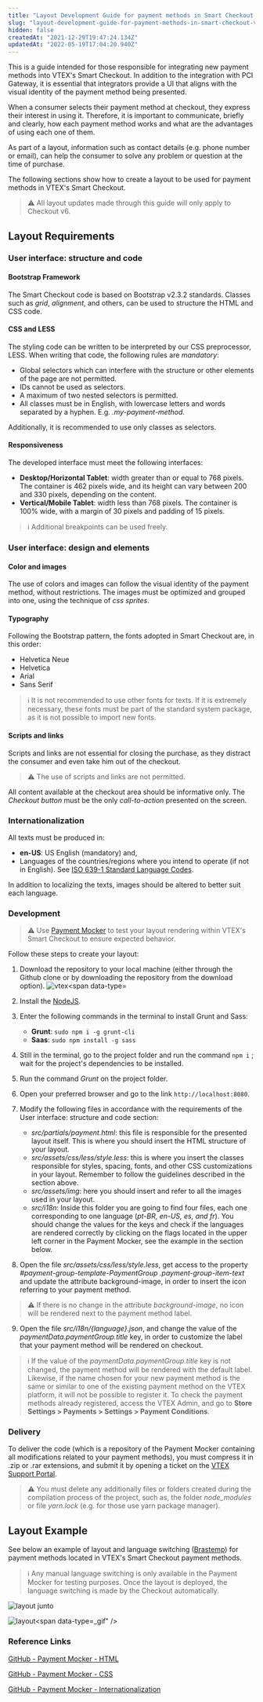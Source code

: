 ```yaml
---
title: "Layout Development Guide for payment methods in Smart Checkout VTEX"
slug: "layout-development-guide-for-payment-methods-in-smart-checkout-vtex"
hidden: false
createdAt: "2021-12-29T19:47:24.134Z"
updatedAt: "2022-05-19T17:04:20.940Z"
---
```

This is a guide intended for those responsible for integrating new payment methods into VTEX's Smart Checkout. In addition to the integration with PCI Gateway, it is essential that integrators provide a UI that aligns with the visual identity of the payment method being presented.

When a consumer selects their payment method at checkout, they express their interest in using it. Therefore, it is important to communicate, briefly and clearly, how each payment method works and what are the advantages of using each one of them.

As part of a layout, information such as contact details (e.g. phone number or email), can help the consumer to solve any problem or question at the time of purchase.

The following sections show how to create a layout to be used for payment methods in VTEX's Smart Checkout.

> ⚠️ All layout updates made through this guide will only apply to Checkout v6.

## Layout Requirements

### User interface: structure and code

#### Bootstrap Framework

The Smart Checkout code is based on Bootstrap v2.3.2 standards. Classes such as *grid*, *alignment*, and others, can be used to structure the HTML and CSS code.

#### CSS and LESS

The styling code can be written to be interpreted by our CSS preprocessor, LESS. When writing that code, the following rules are *mandatory*:

- Global selectors which can interfere with the structure or other elements of the page are not permitted.
- IDs cannot be used as selectors.
- A maximum of two nested selectors is permitted.
- All classes must be in English, with lowercase letters and words separated by a hyphen. E.g. *.my-payment-method*.

Additionally, it is recommended to use only classes as selectors.

#### Responsiveness

The developed interface must meet the following interfaces:

- **Desktop/Horizontal Tablet**: width greater than or equal to 768 pixels.
  The container is 462 pixels wide, and its height can vary between 200 and 330 pixels, depending on the content.
- **Vertical/Mobile Tablet**: width less than 768 pixels.
  The container is 100% wide, with a margin of 30 pixels and padding of 15 pixels.

> ℹ️ Additional breakpoints can be used freely.

### User interface: design and elements

#### Color and images

The use of colors and images can follow the visual identity of the payment method, without restrictions. The images must be optimized and grouped into one, using the technique of *css sprites*.

#### Typography

Following the Bootstrap pattern, the fonts adopted in Smart Checkout are, in this order:

- Helvetica Neue
- Helvetica
- Arial
- Sans Serif

> ℹ️ It is not recommended to use other fonts for texts. If it is extremely necessary, these fonts must be part of the standard system package, as it is not possible to import new fonts.

#### Scripts and links

Scripts and links are not essential for closing the purchase, as they distract the consumer and even take him out of the checkout.

> ⚠️ The use of scripts and links are not permitted.

All content available at the checkout area should be informative only. The *Checkout button* must be the only *call-to-action* presented on the screen.

### Internationalization

All texts must be produced in:

- **en-US**: US English (mandatory) and,
- Languages of the countries/regions where you intend to operate (if not in English). See [ISO 639-1 Standard Language Codes](https://www.andiamo.co.uk/resources/iso-language-codes/).

In addition to localizing the texts, images should be altered to better suit each language.

### Development

> ⚠️ Use [Payment Mocker](https://github.com/vtex/payment-mocker) to test your layout rendering within VTEX's Smart Checkout to ensure expected behavior.

Follow these steps to create your layout:

1. Download the repository to your local machine (either through the Github clone or by downloading the repository from the download option).
   ![vtex<span data-type=](https://cdn.jsdelivr.net/gh/vtexdocs/dev-portal-content@main/images/layout-development-guide-for-payment-methods-in-smart-checkout-vtex-0.png)
2. Install the [NodeJS](https://nodejs.org/en/).
3. Enter the following commands in the terminal to install Grunt and Sass:

   - **Grunt**: `sudo npm i -g grunt-cli`
   - **Saas**: `sudo npm install -g sass`
4. Still in the terminal, go to the project folder and run the command `npm i` ; wait for the project's  dependencies to be installed.
5. Run the command *Grunt* on the project folder.
6. Open your preferred browser and go to the link `http://localhost:8080`.
7. Modify the following files in accordance with the requirements of the User interface: structure and code section:

   - *src/partials/payment.html*: this file is responsible for the presented layout itself. This is where you should insert the HTML structure of your layout.
   - *src/assets/css/less/style.less*: this is where you insert the classes responsible for styles, spacing, fonts, and other CSS customizations in your layout. Remember to follow the guidelines described in the section above.
   - *src/assets/img*: here you should insert and refer to all the images used in your layout.
   - *src/i18n*: Inside this folder you are going to find four files, each one corresponding to one language (*pt-BR, en-US, es, and fr*). You should change the values for the keys and check if the languages are rendered correctly by clicking on the flags located in the upper left corner in the Payment Mocker, see the example in the section below.
8. Open the file *src/assets/css/less/style.less*, get access to the property *#payment-group-template-PaymentGroup* *.payment-group-item-text* and update the attribute background-image, in order to insert the icon referring to your payment method.

> ⚠️ If there is no change in the attribute _background-image_, no icon will be rendered next to the payment method label.

9. Open the file *src/i18n/{language}.json*, and change the value of the  *paymentData.paymentGroup.title* key, in order to customize the label that your payment method will be rendered on checkout.

> ℹ️ If the value of the _paymentData.paymentGroup.title_ key is not changed, the payment method will be rendered with the default label. Likewise, if the name chosen for your new payment method is the same or similar to one of the existing payment method on the VTEX platform, it will not be possible to register it. To check the payment methods already registered, access the VTEX Admin, and go to __Store Settings > Payments > Settings > Payment Conditions__.

### Delivery

To deliver the code (which is a repository of the Payment Mocker containing all modifications related to your payment methods), you must compress it in .zip or .rar extensions, and submit it by opening a ticket on the [VTEX Support Portal](https://help.vtex.com/support).

> ⚠️ You must delete any additionally files or folders created during the compilation process of the project, such as, the folder _node_modules_ or file _yarn.lock_ (e.g. for those use yarn package manager).

## Layout Example

See below an example of layout and language switching ([Brastemp](http://loja.brastemp.com.br/)) for payment methods located in VTEX's Smart Checkout payment methods.

> ℹ️ Any manual language switching is only available in the Payment Mocker for testing purposes. Once the layout is deployed, the language switching is made by the Checkout automatically.

![layout junto](https://cdn.jsdelivr.net/gh/vtexdocs/dev-portal-content@main/images/layout-development-guide-for-payment-methods-in-smart-checkout-vtex-1.png)

![layout<span data-type=](https://cdn.jsdelivr.net/gh/vtexdocs/dev-portal-content@main/images/layout-development-guide-for-payment-methods-in-smart-checkout-vtex-2.gif)\_gif" />

### Reference Links

[GitHub - Payment Mocker - HTML](https://github.com/vtex/payment-mocker/blob/master/src/partials/payment.html)

[GitHub - Payment Mocker - CSS](https://github.com/vtex/payment-mocker/blob/master/src/assets/css/less/style.less)

[GitHub - Payment Mocker - Internationalization](https://github.com/vtex/payment-mocker/tree/master/src/i18n)
